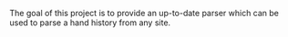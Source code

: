 The goal of this project is to provide an up-to-date parser which can be used to parse a hand history from any site.